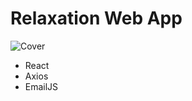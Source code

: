 # Relaxation Web App

![Cover](https://res.cloudinary.com/piaeonia/image/upload/v1644853440/portfolio/m4thhsf1mreu9go0oryb.png)


- React
- Axios
- EmailJS

